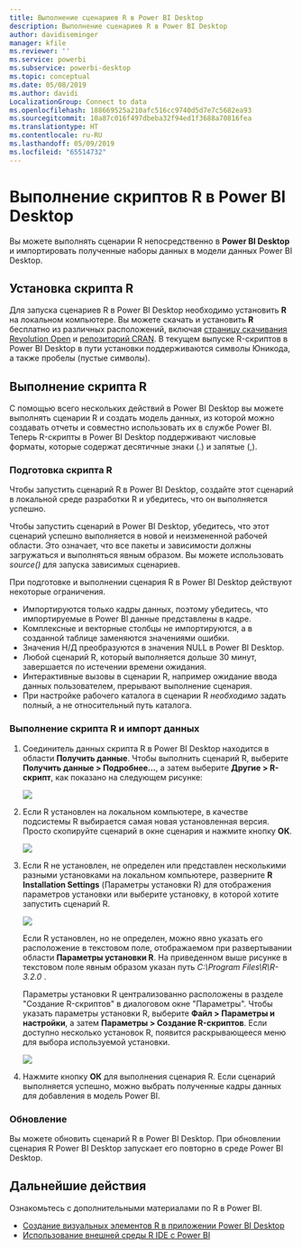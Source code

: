 ```yaml
---
title: Выполнение сценариев R в Power BI Desktop
description: Выполнение сценариев R в Power BI Desktop
author: davidiseminger
manager: kfile
ms.reviewer: ''
ms.service: powerbi
ms.subservice: powerbi-desktop
ms.topic: conceptual
ms.date: 05/08/2019
ms.author: davidi
LocalizationGroup: Connect to data
ms.openlocfilehash: 188669525a210afc516cc9740d5d7e7c5682ea93
ms.sourcegitcommit: 10a87c016f497dbeba32f94ed1f3688a70816fea
ms.translationtype: HT
ms.contentlocale: ru-RU
ms.lasthandoff: 05/09/2019
ms.locfileid: "65514732"
---
```

# <a name="run-r-scripts-in-power-bi-desktop"></a>Выполнение скриптов R в Power BI Desktop
Вы можете выполнять сценарии R непосредственно в **Power BI Desktop** и импортировать полученные наборы данных в модели данных Power BI Desktop.

## <a name="install-r"></a>Установка скрипта R
Для запуска сценариев R в Power BI Desktop необходимо установить **R** на локальном компьютере. Вы можете скачать и установить **R** бесплатно из различных расположений, включая [страницу скачивания Revolution Open](https://mran.revolutionanalytics.com/download/) и [репозиторий CRAN](https://cran.r-project.org/bin/windows/base/). В текущем выпуске R-скриптов в Power BI Desktop в пути установки поддерживаются символы Юникода, а также пробелы (пустые символы).

## <a name="run-r-scripts"></a>Выполнение скрипта R
С помощью всего нескольких действий в Power BI Desktop вы можете выполнять сценарии R и создать модель данных, из которой можно создавать отчеты и совместно использовать их в службе Power BI. Теперь R-скрипты в Power BI Desktop поддерживают числовые форматы, которые содержат десятичные знаки (.) и запятые (,).

### <a name="prepare-an-r-script"></a>Подготовка скрипта R
Чтобы запустить сценарий R в Power BI Desktop, создайте этот сценарий в локальной среде разработки R и убедитесь, что он выполняется успешно.

Чтобы запустить сценарий в Power BI Desktop, убедитесь, что этот сценарий успешно выполняется в новой и неизмененной рабочей области. Это означает, что все пакеты и зависимости должны загружаться и выполняться явным образом. Вы можете использовать *source()* для запуска зависимых сценариев.

При подготовке и выполнении сценария R в Power BI Desktop действуют некоторые ограничения.

* Импортируются только кадры данных, поэтому убедитесь, что импортируемые в Power BI данные представлены в кадре.
* Комплексные и векторные столбцы не импортируются, а в созданной таблице заменяются значениями ошибки.
* Значения Н/Д преобразуются в значения NULL в Power BI Desktop.
* Любой сценарий R, который выполняется дольше 30 минут, завершается по истечении времени ожидания.
* Интерактивные вызовы в сценарии R, например ожидание ввода данных пользователем, прерывают выполнение сценария.
* При настройке рабочего каталога в сценарии R *необходимо* задать полный, а не относительный путь каталога.

### <a name="run-your-r-script-and-import-data"></a>Выполнение скрипта R и импорт данных
1. Соединитель данных скрипта R в Power BI Desktop находится в области **Получить данные**. Чтобы выполнить сценарий R, выберите **Получить данные &gt; Подробнее…**, а затем выберите **Другие &gt; R-скрипт**, как показано на следующем рисунке:
   
   ![](media/desktop-r-scripts/r-scripts-1.png)
2. Если R установлен на локальном компьютере, в качестве подсистемы R выбирается самая новая установленная версия. Просто скопируйте сценарий в окне сценария и нажмите кнопку **ОК**.
   
   ![](media/desktop-r-scripts/r-scripts-2.png)
3. Если R не установлен, не определен или представлен несколькими разными установками на локальном компьютере, разверните **R Installation Settings** (Параметры установки R) для отображения параметров установки или выберите установку, в которой хотите запустить сценарий R.
   
   ![](media/desktop-r-scripts/r-scripts-3.png)
   
   Если R установлен, но не определен, можно явно указать его расположение в текстовом поле, отображаемом при развертывании области **Параметры установки R**. На приведенном выше рисунке в текстовом поле явным образом указан путь *C:\Program Files\R\R-3.2.0* .
   
   Параметры установки R централизованно расположены в разделе "Создание R-скриптов" в диалоговом окне "Параметры". Чтобы указать параметры установки R, выберите **Файл > Параметры и настройки**, а затем **Параметры > Создание R-скриптов**. Если доступно несколько установок R, появится раскрывающееся меню для выбора используемой установки.
   
   ![](media/desktop-r-scripts/r-scripts-4.png)
4. Нажмите кнопку **ОК** для выполнения сценария R. Если сценарий выполняется успешно, можно выбрать полученные кадры данных для добавления в модель Power BI.

### <a name="refresh"></a>Обновление
Вы можете обновить сценарий R в Power BI Desktop. При обновлении сценария R Power BI Desktop запускает его повторно в среде Power BI Desktop.

## <a name="next-steps"></a>Дальнейшие действия
Ознакомьтесь с дополнительными материалами по R в Power BI.

* [Создание визуальных элементов R в приложении Power BI Desktop](desktop-r-visuals.md)
* [Использование внешней среды R IDE с Power BI](desktop-r-ide.md)

